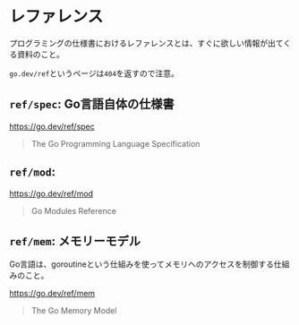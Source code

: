 # レファレンス

プログラミングの仕様書におけるレファレンスとは、すぐに欲しい情報が出てくる資料のこと。

`go.dev/ref`というページは`404`を返すので注意。

## `ref/spec`: Go言語自体の仕様書

https://go.dev/ref/spec
> The Go Programming Language Specification

## `ref/mod`: 

https://go.dev/ref/mod
> Go Modules Reference

## `ref/mem`: メモリーモデル

Go言語は、goroutineという仕組みを使ってメモリへのアクセスを制御する仕組みのこと。

https://go.dev/ref/mem
> The Go Memory Model
